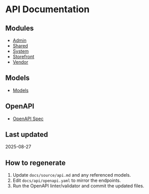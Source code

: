 # API Documentation

## Modules
- [Admin](admin.md)
- [Shared](shared.md)
- [System](system.md)
- [Storefront](storefront.md)
- [Vendor](vendor.md)

## Models
- [Models](models.md)

## OpenAPI
- [OpenAPI Spec](openapi.yaml)

## Last updated
2025-08-27

## How to regenerate
1. Update `docs/source/api.md` and any referenced models.
2. Edit `docs/api/openapi.yaml` to mirror the endpoints.
3. Run the OpenAPI linter/validator and commit the updated files.

